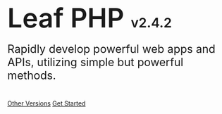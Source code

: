 <h1 style="font-size: 60px; font-weight: 600;">
  Leaf PHP  <span style="font-size: 30px;">v2.4.2</span>
</h1>
<p style="font-size: 25px; margin-top: -20px; margin-bottom: 40px;">
  Rapidly develop powerful web apps and APIs, utilizing simple but powerful methods.
</p>

[Other Versions](versions)
[Get Started](leaf/v/2.4.2/intro/)
